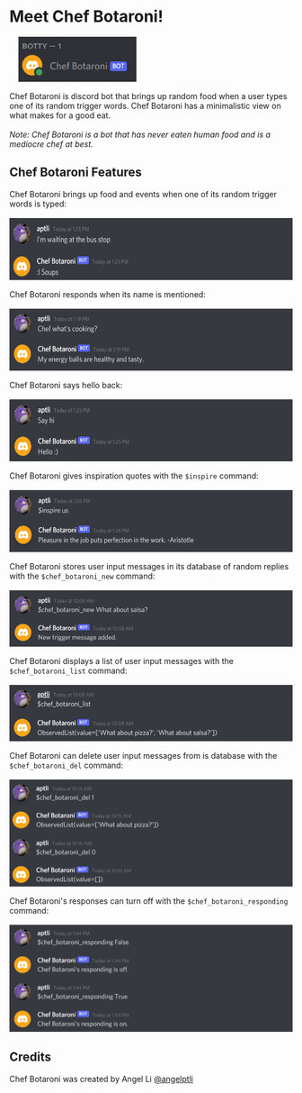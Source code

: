 # Meet Chef Botaroni!

&nbsp;&nbsp;&nbsp;&nbsp;<img src="images/chef_botaroni_online.png" width="210" height="80">

Chef Botaroni is discord bot that brings up random food when a user types one of its random trigger words. Chef Botaroni has a minimalistic view on what makes for a good eat. <br/>
<br/>
*Note: Chef Botaroni is a bot that has never eaten human food and is a mediocre chef at best.*

## Chef Botaroni Features
Chef Botaroni brings up food and events when one of its random trigger words is typed:<br/>
&nbsp;&nbsp;&nbsp;&nbsp;<img src="images/chef_botaroni_random_reply.png" width="600" height="110"><br/>

Chef Botaroni responds when its name is mentioned:<br/>
&nbsp;&nbsp;&nbsp;&nbsp;<img src="images/chef_botaroni_name_mention.png" width="600" height="110"><br/>

Chef Botaroni says hello back:<br/>
&nbsp;&nbsp;&nbsp;&nbsp;<img src="images/chef_botaroni_say_hi.png" width="600" height="110"><br/>

Chef Botaroni gives inspiration quotes with the `$inspire` command:<br/>
&nbsp;&nbsp;&nbsp;&nbsp;<img src="images/chef_botaroni_inspire_quote.png" width="600" height="110"><br/>

Chef Botaroni stores user input messages in its database of random replies with the `$chef_botaroni_new` command:<br/>
&nbsp;&nbsp;&nbsp;&nbsp;<img src="images/chef_botaroni_new_user_msg.png" width="600" height="100"><br/>

Chef Botaroni displays a list of user input messages with the `$chef_botaroni_list` command:<br/>
&nbsp;&nbsp;&nbsp;&nbsp;<img src="images/chef_botaroni_db_list.png" width="600" height="100"><br/>

Chef Botaroni can delete user input messages from is database with the `$chef_botaroni_del` command:<br/>
&nbsp;&nbsp;&nbsp;&nbsp;<img src="images/chef_botaroni_del_db_item.png" width="600" height="190"><br/>

Chef Botaroni's responses can turn off with the `$chef_botaroni_responding` command:<br/>
&nbsp;&nbsp;&nbsp;&nbsp;<img src="images/chef_botaroni_response_settings.png" width="600" height="190"><br/>

## Credits
Chef Botaroni was created by Angel Li [@angelptli](https://github.com/angelptli)